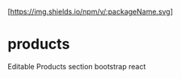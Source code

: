 
[https://img.shields.io/npm/v/:packageName.svg]
# products
Editable Products section bootstrap react

